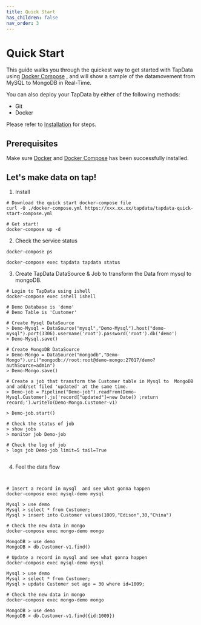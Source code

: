 ```yaml
---
title: Quick Start
has_children: false
nav_order: 3
---
```

# Quick Start


This guide walks you through the quickest way to get started with TapData using [Docker Compose](https://github.com/docker/compose) , and will show a sample of the datamovement from MySQL to MongoDB in Real-Time.

You can also deploy your TapData by either of the following methods:

- Git
- Docker

Please refer to [Installation](../Deployment/install-and-start.md) for steps. 

## Prerequisites

Make sure [Docker](https://www.docker.com/) and [Docker Compose](https://github.com/docker/compose) has been successfully installed. 



## Let's make data on tap!

1. Install  

```
# Download the quick start docker-compose file
curl -O ./docker-compose.yml https://xxx.xx.xx/tapdata/tapdata-quick-start-compose.yml

# Get start!
docker-compose up -d
```



2. Check the service status

```
docker-compose ps

docker-compose exec tapdata tapdata status
```



3. Create TapData DataSource & Job to transform the Data from mysql to mongoDB.

```
# Login to TapData using ishell
docker-compose exec ishell ishell 

# Demo Database is 'demo'
# Demo Table is 'Customer'

# Create Mysql DataSource
> Demo-Mysql = DataSource("mysql","Demo-Mysql").host("demo-mysql").port(3306).username('root').password('root').db('demo')
> Demo-Mysql.save()

# Create MongoDB DataSource
> Demo-Mongo = DataSource("mongodb","Demo-Mongo").uri("mongodb://root:root@demo-mongo:27017/demo?authSource=admin")
> Demo-Mongo.save()

# Create a job that transform the Customer table in Mysql to  MongoDB  and add/set filed 'updated' at the same time.
> Demo-job = Pipeline("Demo-job").readFrom(Demo-Mysql.Customer).js('record["updated"]=new Date() ;return record;').writeTo(Demo-Mongo.Customer-v1)

> Demo-job.start()

# Check the status of job
> show jobs
> monitor job Demo-job

# Check the log of job
> logs job Demo-job limit=5 tail=True 


```



4. Feel the data flow

```


# Insert a record in mysql  and see what gonna happen
docker-compose exec mysql-demo mysql 

Mysql > use demo
Mysql > select * from Customer;
Mysql > insert into Customer values(1009,"Edison",30,"China")

# Check the new data in mongo
docker-compose exec mongo-demo mongo

MongoDB > use demo
MongoDB > db.Customer-v1.find()

# Update a record in mysql and see what gonna happen
docker-compose exec mysql-demo mysql

Mysql > use demo
Mysql > select * from Customer;
Mysql > update Customer set age = 30 where id=1009;

# Check the new data in mongo
docker-compose exec mongo-demo mongo

MongoDB > use demo
MongoDB > db.Customer-v1.find({id:1009})

```







